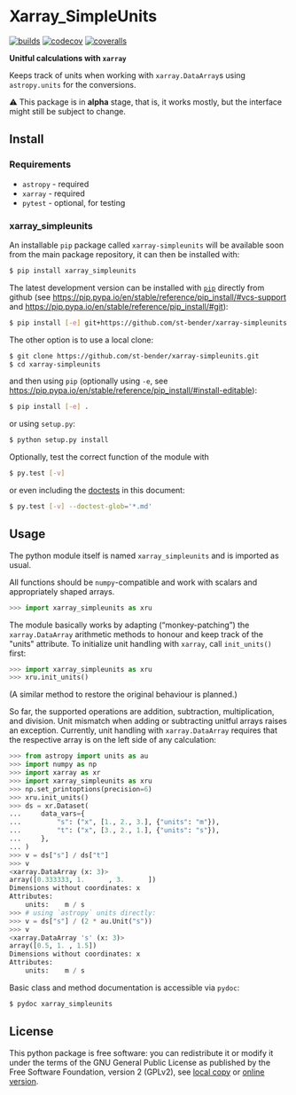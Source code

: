 # Xarray_SimpleUnits

[![builds](https://github.com/st-bender/xarray-simpleunits/actions/workflows/ci_build_and_test.yml/badge.svg?branch=main)](https://github.com/st-bender/xarray-simpleunits/actions/workflows/ci_build_and_test.yml)
[![codecov](https://codecov.io/gh/st-bender/xarray-simpleunits/branch/main/graphs/badge.svg)](https://codecov.io/gh/st-bender/xarray-simpleunits)
[![coveralls](https://coveralls.io/repos/github/st-bender/xarray-simpleunits/badge.svg)](https://coveralls.io/github/st-bender/xarray-simpleunits)

**Unitful calculations with `xarray`**

Keeps track of units when working with `xarray.DataArray`s using
`astropy.units` for the conversions.

:warning: This package is in **alpha** stage, that is, it works mostly,
but the interface might still be subject to change.

## Install

### Requirements

- `astropy` - required
- `xarray` - required
- `pytest` - optional, for testing

### xarray_simpleunits

An installable `pip` package called `xarray-simpleunits` will be available soon
from the main package repository, it can then be installed with:
```sh
$ pip install xarray_simpleunits
```
The latest development version can be installed
with [`pip`](https://pip.pypa.io) directly from github
(see <https://pip.pypa.io/en/stable/reference/pip_install/#vcs-support>
and <https://pip.pypa.io/en/stable/reference/pip_install/#git>):

```sh
$ pip install [-e] git+https://github.com/st-bender/xarray-simpleunits.git
```

The other option is to use a local clone:

```sh
$ git clone https://github.com/st-bender/xarray-simpleunits.git
$ cd xarray-simpleunits
```
and then using `pip` (optionally using `-e`, see
<https://pip.pypa.io/en/stable/reference/pip_install/#install-editable>):

```sh
$ pip install [-e] .
```

or using `setup.py`:

```sh
$ python setup.py install
```

Optionally, test the correct function of the module with

```sh
$ py.test [-v]
```

or even including the [doctests](https://docs.python.org/library/doctest.html)
in this document:

```sh
$ py.test [-v] --doctest-glob='*.md'
```

## Usage

The python module itself is named `xarray_simpleunits` and is imported as usual.

All functions should be `numpy`-compatible and work with scalars
and appropriately shaped arrays.

```python
>>> import xarray_simpleunits as xru

```

The module basically works by adapting (“monkey-patching”) the `xarray.DataArray` arithmetic
methods to honour and keep track of the "units" attribute.
To initialize unit handling with `xarray`, call `init_units()` first:

```python
>>> import xarray_simpleunits as xru
>>> xru.init_units()

```
(A similar method to restore the original behaviour is planned.)

So far, the supported operations are addition, subtraction, multiplication, and division.
Unit mismatch when adding or subtracting unitful arrays raises an exception.
Currently, unit handling with `xarray.DataArray` requires that the respective
array is on the left side of any calculation:

```python
>>> from astropy import units as au
>>> import numpy as np
>>> import xarray as xr
>>> import xarray_simpleunits as xru
>>> np.set_printoptions(precision=6)
>>> xru.init_units()
>>> ds = xr.Dataset(
...     data_vars={
...         "s": ("x", [1., 2., 3.], {"units": "m"}),
...         "t": ("x", [3., 2., 1.], {"units": "s"}),
...     },
... )
>>> v = ds["s"] / ds["t"]
>>> v
<xarray.DataArray (x: 3)>
array([0.333333, 1.      , 3.      ])
Dimensions without coordinates: x
Attributes:
    units:    m / s
>>> # using `astropy` units directly:
>>> v = ds["s"] / (2 * au.Unit("s"))
>>> v
<xarray.DataArray 's' (x: 3)>
array([0.5, 1. , 1.5])
Dimensions without coordinates: x
Attributes:
    units:    m / s

```

Basic class and method documentation is accessible via `pydoc`:

```sh
$ pydoc xarray_simpleunits
```

## License

This python package is free software: you can redistribute it or modify
it under the terms of the GNU General Public License as published by
the Free Software Foundation, version 2 (GPLv2), see [local copy](./LICENSE)
or [online version](http://www.gnu.org/licenses/gpl-2.0.html).
